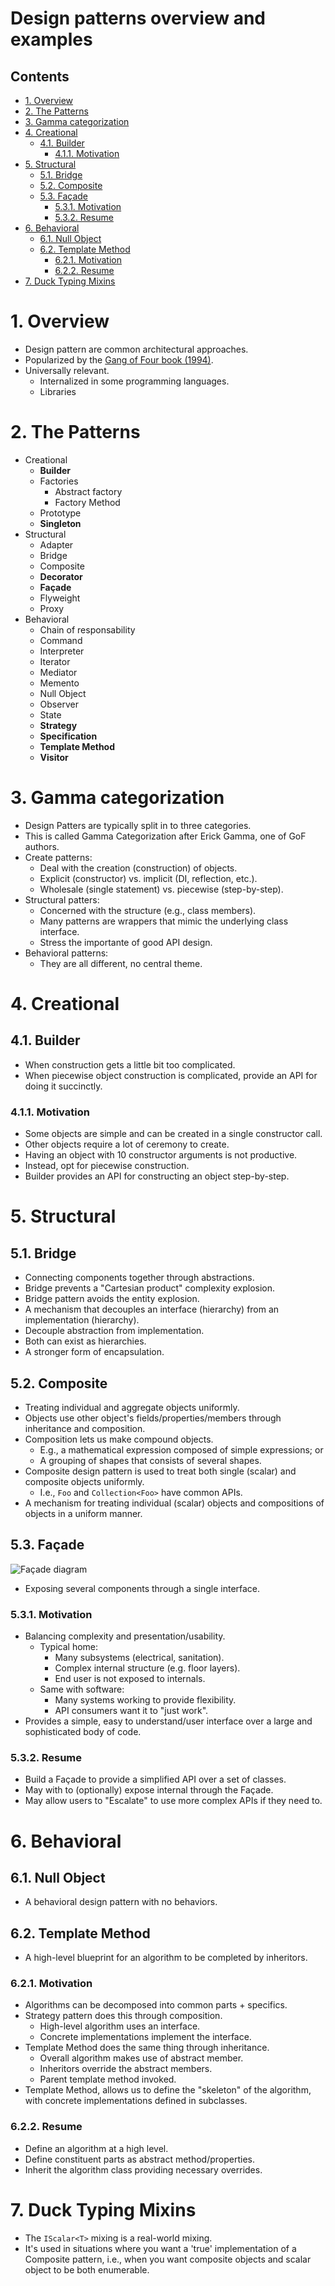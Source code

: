 # Design patterns overview and examples <!-- omit in toc -->

## Contents <!-- omit in toc -->

- [1. Overview](#1-overview)
- [2. The Patterns](#2-the-patterns)
- [3. Gamma categorization](#3-gamma-categorization)
- [4. Creational](#4-creational)
  - [4.1. Builder](#41-builder)
    - [4.1.1. Motivation](#411-motivation)
- [5. Structural](#5-structural)
  - [5.1. Bridge](#51-bridge)
  - [5.2. Composite](#52-composite)
  - [5.3. Façade](#53-façade)
    - [5.3.1. Motivation](#531-motivation)
    - [5.3.2. Resume](#532-resume)
- [6. Behavioral](#6-behavioral)
  - [6.1. Null Object](#61-null-object)
  - [6.2. Template Method](#62-template-method)
    - [6.2.1. Motivation](#621-motivation)
    - [6.2.2. Resume](#622-resume)
- [7. Duck Typing Mixins](#7-duck-typing-mixins)

# 1. Overview

- Design pattern are common architectural approaches.
- Popularized by the [Gang of Four book (1994)](http://wiki.c2.com/?GangOfFour).
- Universally relevant.
  - Internalized in some programming languages.
  - Libraries

# 2. The Patterns

- Creational
  - **Builder**
  - Factories
    - Abstract factory
    - Factory Method
  - Prototype
  - **Singleton**
- Structural
  - Adapter
  - Bridge
  - Composite
  - **Decorator**
  - **Façade**
  - Flyweight
  - Proxy
- Behavioral
  - Chain of responsability
  - Command
  - Interpreter
  - Iterator
  - Mediator
  - Memento
  - Null Object
  - Observer
  - State
  - **Strategy**
  - **Specification**
  - **Template Method**
  - **Visitor**

# 3. Gamma categorization

- Design Patters are typically split in to three categories.
- This is called Gamma Categorization after Erick Gamma, one of GoF authors.
- Create patterns:
  - Deal with the creation (construction) of objects.
  - Explicit (constructor) vs. implicit (DI, reflection, etc.).
  - Wholesale (single statement) vs. piecewise (step-by-step).
- Structural patters:
  - Concerned with the structure (e.g., class members).
  - Many patterns are wrappers that mimic the underlying class interface.
  - Stress the importante of good API design.
- Behavioral patterns:
  - They are all different, no central theme.

# 4. Creational

## 4.1. Builder

- When construction gets a little bit too complicated.
- When piecewise object construction is complicated, provide an API for doing it succinctly.

### 4.1.1. Motivation

- Some objects are simple and can be created in a single constructor call.
- Other objects require a lot of ceremony to create.
- Having an object with 10 constructor arguments is not productive.
- Instead, opt for piecewise construction.
- Builder provides an API for constructing an object step-by-step.

# 5. Structural

## 5.1. Bridge

- Connecting components together through abstractions.
- Bridge prevents a "Cartesian product" complexity explosion.
- Bridge pattern avoids the entity explosion.
- A mechanism that decouples an interface (hierarchy) from an implementation (hierarchy).
- Decouple abstraction from implementation.
- Both can exist as hierarchies.
- A stronger form of encapsulation.

## 5.2. Composite

- Treating individual and aggregate objects uniformly.
- Objects use other object's fields/properties/members through inheritance and composition.
- Composition lets us make compound objects.
  - E.g., a mathematical expression composed of simple expressions; or
  - A grouping of shapes that consists of several shapes.
- Composite design pattern is used to treat both single (scalar) and composite objects uniformly.
  - I.e., `Foo` and `Collection<Foo>` have common APIs.
- A mechanism for treating individual (scalar) objects and compositions of objects in a uniform manner.

## 5.3. Façade

![Façade diagram](Images/UmlFa%C3%A7ade.png)

- Exposing several components through a single interface.

### 5.3.1. Motivation

- Balancing complexity and presentation/usability.
  - Typical home:
    - Many subsystems (electrical, sanitation).
    - Complex internal structure (e.g. floor layers).
    - End user is not exposed to internals.
  - Same with software:
    - Many systems working to provide flexibility.
    - API consumers want it to "just work".
- Provides a simple, easy to understand/user interface over a large and sophisticated body of code.

### 5.3.2. Resume

- Build a Façade to provide a simplified API over a set of classes.
- May with to (optionally) expose internal through the Façade.
- May allow users to "Escalate" to use more complex APIs if they need to.

# 6. Behavioral

## 6.1. Null Object

- A behavioral design pattern with no behaviors.

## 6.2. Template Method

- A high-level blueprint for an algorithm to be completed by inheritors.

### 6.2.1. Motivation

- Algorithms can be decomposed into common parts + specifics.
- Strategy pattern does this through composition.
  - High-level algorithm uses an interface.
  - Concrete implementations implement the interface.
- Template Method does the same thing through inheritance.
  - Overall algorithm makes use of abstract member.
  - Inheritors override the abstract members.
  - Parent template method invoked.
- Template Method, allows us to define the "skeleton" of the algorithm, with concrete implementations defined in subclasses.

### 6.2.2. Resume

- Define an algorithm at a high level.
- Define constituent parts as abstract method/properties.
- Inherit the algorithm class providing necessary overrides.

# 7. Duck Typing Mixins

- The `IScalar<T>` mixing is a real-world mixing.
- It's used in situations where you want a 'true' implementation of a Composite pattern, i.e., when you want composite objects and scalar object to be both enumerable.

